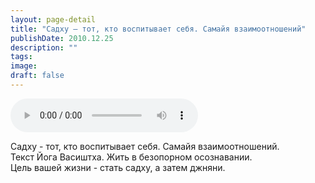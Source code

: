 ```yaml
---
layout: page-detail
title: "Садху — тот, кто воспитывает себя. Самайя взаимоотношений"
publishDate: 2010.12.25
description: ""
tags:
image:
draft: false
---
```


<audio title="2010.12.25 - Садху — тот, кто воспитывает себя. Самайя взаимоотношений.mp3" src="https://filer-api.advayta.org/v1.0/public/files/74892" controls=""></audio>

 Садху - тот, кто воспитывает себя. Самайя взаимоотношений.<br> Текст Йога Васиштха. Жить в безопорном осознавании.<br> Цель вашей жизни - стать садху, а затем джняни.<br> 

  
